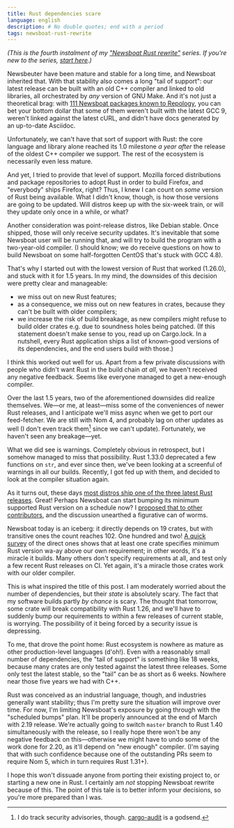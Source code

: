```yaml
---
title: Rust dependencies scare
language: english 
description: # No double quotes; end with a period
tags: newsboat-rust-rewrite
---
```


*(This is the fourth instalment of my ["Newsboat Rust rewrite"][nrr-tag] series.
If you're new to the series, [start here][nrr-first-post].)*

Newsbeuter have been mature and stable for a long time, and Newsboat inherited
that. With that stability also comes a long "tail of support": our latest
release can be built with an old C++ compiler and linked to old libraries, all
orchestrated by *any* version of GNU Make. And it's not just a theoretical brag:
with [111 Newsboat packages known to Repology][repology-newsboat], you can bet
your bottom dollar that some of them weren't built with the latest GCC&nbsp;9,
weren't linked against the latest cURL, and didn't have docs generated by an
up-to-date Asciidoc.

Unfortunately, we can't have that sort of support with Rust: the core language
and library alone reached its 1.0 milestone *a year after* the release of the
oldest C++ compiler we support. The rest of the ecosystem is necessarily even
less mature.

And yet, I tried to provide that level of support. Mozilla forced distributions
and package repositories to adopt Rust in order to build Firefox, and
"everybody" ships Firefox, right? Thus, I knew I can count on *some* version of
Rust being available. What I didn't know, though, is how those versions are
going to be updated. Will distros keep up with the six-week train, or will they
update only once in a while, or what?

Another consideration was point-release distros, like Debian stable. Once
shipped, those will only receive security updates. It's inevitable that some
Newsboat user will be running that, and will try to build the program with
a two-year-old compiler. (I should know; we do receive questions on how to build
Newsboat on some half-forgotten CentOS that's stuck with GCC 4.8).

That's why I started out with the lowest version of Rust that worked (1.26.0),
and stuck with it for 1.5&nbsp;years. In my mind, the downsides of this decision
were pretty clear and manageable:

- we miss out on new Rust features;
- as a consequence, we miss out on new features in crates, because they can't be
    built with older compilers;
- we increase the risk of build breakage, as new compilers might refuse to build
    older crates e.g. due to soundness holes being patched. (If this statement
    doesn't make sense to you, read up on Cargo.lock. In a nutshell, every Rust
    application ships a list of known-good versions of its dependencies, and the
    end users build with those.)

I think this worked out well for us. Apart from a few private discussions with
people who didn't want Rust in the build chain *at all*, we haven't received any
negative feedback. Seems like everyone managed to get a new-enough compiler.

Over the last 1.5&nbsp;years, two of the aforementioned downsides did realize
themselves. We—or me, at least—miss some of the conveniences of newer Rust
releases, and I anticipate we'll miss async when we get to port our
feed-fetcher. We are still with Nom&nbsp;4, and probably lag on other updates as
well (I don't even track them[^1] since we can't update). Fortunately, we haven't
seen any breakage—yet.

What we did see is warnings. Completely obvious in retrospect, but I somehow
managed to miss that possibility. Rust&nbsp;1.33.0 deprecated a few functions on
`str`, and ever since then, we've been looking at a screenful of warnings in all
our builds. Recently, I got fed up with them, and decided to look at the
compiler situation again.

As it turns out, these days [most distros ship one of the three latest Rust
releases][repology-rust]. Great! Perhaps Newsboat can start bumping its minimum
supported Rust version on a schedule now? I [proposed that to other
contributors][newsboat-issue-rust-schedule], and the discussion unearthed
a figurative can of worms.

Newsboat today is an iceberg: it directly depends on 19&nbsp;crates, but with
transitive ones the count reaches&nbsp;102. One hundred and two! [A quick
survey][newsboat-deps-requirements-survey] of the direct ones shows that at
least one crate specifies minimum Rust version wa-ay above our own requirement;
in other words, it's a miracle it builds. Many others don't specify requirements
at all, and test only a few recent Rust releases on CI. Yet again, it's
a miracle those crates work with our older compiler.

This is what inspired the title of this post. I am moderately worried about the
number of dependencies, but their *state* is absolutely scary. The fact that my
software builds partly *by chance* is scary. The thought that tomorrow, some
crate will break compatibility with Rust&nbsp;1.26, and we'll have to suddenly
bump our requirements to within a few releases of current stable, is worrying.
The possibility of it being forced by a security issue is depressing.

To me, that drove the point home: Rust ecosystem is nowhere as mature as other
production-level languages (d'oh!). Even with a reasonably small number of
dependencies, the "tail of support" is something like 18&nbsp;weeks, because
many crates are only tested against the latest three releases. Some only test
the latest stable, so the "tail" can be as short as 6&nbsp;weeks. Nowhere near
those five years we had with C++.

Rust was conceived as an industrial language, though, and industries generally
want stability; thus I'm pretty sure the situation will improve over time. For
now, I'm limiting Newsboat's exposure by going through with the "scheduled
bumps" plan. It'll be properly announced at the end of March with
2.19&nbsp;release. We're actually going to switch `master` branch to
Rust&nbsp;1.40 simultaneously with the release, so I really hope there won't be
any negative feedback on this—otherwise we might have to undo some of the work
done for&nbsp;2.20, as it'll depend on "new enough" compiler. (I'm saying that
with such confidence because one of the outstanding PRs seem to require
Nom&nbsp;5, which in turn requires Rust&nbsp;1.31+).

I hope this won't dissuade anyone from porting their existing project to, or
starting a new one in Rust. I certainly am *not* stopping Newsboat rewrite
because of this. The point of this tale is to better inform your decisions, so
you're more prepared than I was.

[^1]: I do track security advisories, though.
    [cargo-audit](https://github.com/RustSec/cargo-audit) is a godsend.

[nrr-tag]:
    /tags/newsboat-rust-rewrite.html
    "Posts tagged “newsboat-rust-rewrite” — Debiania"

[nrr-first-post]:
    /posts/2018-11-05-how-not-to-start-a-rust-rewrite.html
    "How not to start a Rust rewrite"

[repology-newsboat]:
    https://repology.org/project/newsboat
    "newsboat package versions — Repology"

[repology-rust]:
    https://repology.org/project/rust
    "rust package versions — Repology"

[newsboat-issue-rust-schedule]:
    https://github.com/newsboat/newsboat/issues/709
    "Decide on schedule for bumping minimum supported Rust version ·
    Issue #709 · newsboat/newsboat — GitHub"

[newsboat-deps-requirements-survey]:
    https://github.com/newsboat/newsboat/issues/709#issuecomment-573411534
    "Comment in: Decide on schedule for bumping minimum supported Rust version ·
    Issue #709 · newsboat/newsboat — GitHub"
